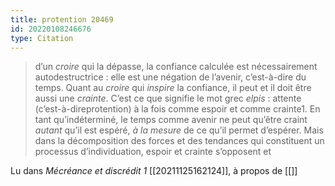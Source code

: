 ```yaml
---
title: protention 20469
id: 20220108246676
type: Citation
---
```


> d’un *croire* qui la dépasse, la confiance calculée est nécessairement autodestructrice : elle est une négation de l’avenir, c’est-à-dire du temps. Quant au *croire* qui *inspire* la confiance, il peut et il doit être aussi une *crainte*. C’est ce que signifie le mot grec *elpis* : attente (c’est-à-direprotention) à la fois comme espoir et comme crainte1. En tant qu’indéterminé, le temps comme avenir ne peut qu’être craint *autant* qu’il est espéré, *à la mesure* de ce qu’il permet d’espérer. Mais dans la décomposition des forces et des tendances qui constituent un processus d’individuation, espoir et crainte s’opposent et

Lu dans *Mécréance et discrédit 1* [[20211125162124]], à propos de [[]]